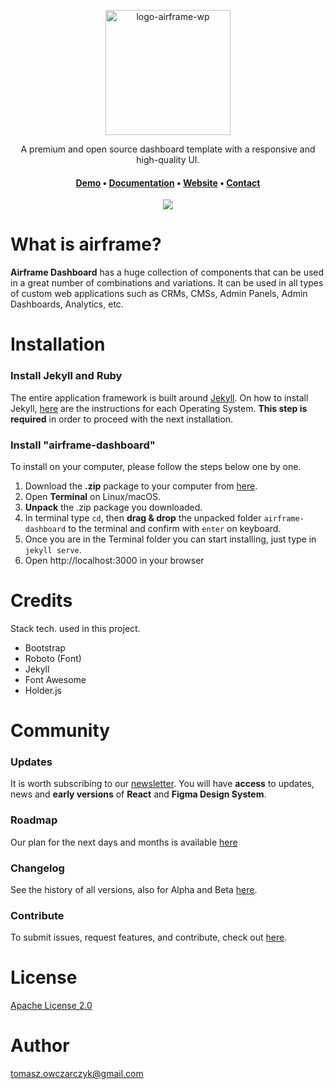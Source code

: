<p align="center" width="100%">
<img width="200" alt="logo-airframe-wp" src="https://user-images.githubusercontent.com/2330394/206842713-ba6aa08f-9864-462e-8a49-6fb0db1fdd79.png">
</p>

<p align="center">
A premium and open source dashboard template with a responsive and high-quality UI.
</p>

<h4 align="center">
<a href="http://airframe.vercel.app">Demo</a> &bull;
<a href="http://airframe.vercel.app">Documentation</a> &bull;
<a href="http://airframe.vercel.app">Website</a> &bull;
<a href="http://airframe.vercel.app">Contact</a>
</h4>

<p align="center" width="100%">
<img src="https://user-images.githubusercontent.com/2330394/206843155-18bbf231-ecdc-45c8-b584-0e092d1b3955.png" />
</p>


# What is airframe?
**Airframe Dashboard** has a huge collection of components that can be used in a great number of combinations and variations. It can be used in all types of custom web applications such as CRMs, CMSs, Admin Panels, Admin Dashboards, Analytics, etc.

# Installation

### Install Jekyll and Ruby
The entire application framework is built around [Jekyll](https://jekyllrb.com).
On how to install Jekyll, [here](https://jekyllrb.com/docs/installation/) are the instructions for each Operating System.
**This step is required** in order to proceed with the next installation.

### Install "airframe-dashboard"
To install on your computer, please follow the steps below one by one.

1. Download the **.zip** package to your computer from [here](https://github.com/0wczar/BS5-Jekyll/archive/refs/heads/bootstrap5.2-custom.zip).
2. Open **Terminal** on Linux/macOS.
3. **Unpack** the .zip package you downloaded.
4. In terminal type `cd`, then **drag & drop** the unpacked folder `airframe-dashboard` to the terminal and confirm with `enter` on keyboard.
5. Once you are in the Terminal folder you can start installing, just type in `jekyll serve`.
6. Open http://localhost:3000 in your browser

# Credits
Stack tech. used in this project.

- Bootstrap
- Roboto (Font)
- Jekyll
- Font Awesome
- Holder.js

# Community

### Updates
It is worth subscribing to our [newsletter](news).
You will have **access** to updates, news and **early versions** of **React** and **Figma Design System**.

### Roadmap
Our plan for the next days and months is available <a href="https://zeroheight.com/71219a745/p/38da44-roadmap">here</a>

### Changelog
See the history of all versions, also for Alpha and Beta <a href="https://zeroheight.com/71219a745/p/8575e1-release-notes">here</a>.

### Contribute
To submit issues, request features, and contribute, check out <a href="https://github.com/0wczar/BS5-Jekyll/issues">here</a>.

# License
<a href="#">Apache License 2.0</a>

# Author
tomasz.owczarczyk@gmail.com
